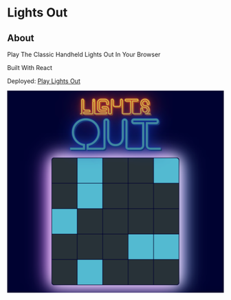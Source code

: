 # Lights Out

## About

Play The Classic Handheld Lights Out In Your Browser

Built With React

Deployed: [Play Lights Out](https://noho-glitch.github.io/lights-out/)

![lightsOut](https://github.com/noho-glitch/lights-out/blob/master/public/lightsout.png?raw=true "LightsOut")

